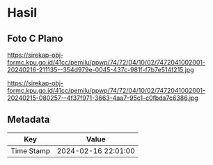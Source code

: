 # Hasil

## Foto C Plano

https://sirekap-obj-formc.kpu.go.id/41cc/pemilu/ppwp/74/72/04/10/02/7472041002001-20240216-211135--354d979e-0045-437c-981f-f7b7e514f215.jpg

https://sirekap-obj-formc.kpu.go.id/41cc/pemilu/ppwp/74/72/04/10/02/7472041002001-20240215-080257--4f37f971-3663-4aa7-95c1-c0fbda7c6386.jpg


## Metadata

| Key        | Value               |
| ---------- | ------------------- |
| Time Stamp | 2024-02-16 22:01:00 |



